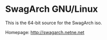 # SwagArch GNU/Linux
This is the 64-bit source for the SwagArch iso.

Homepage: http://swagarch.netne.net
